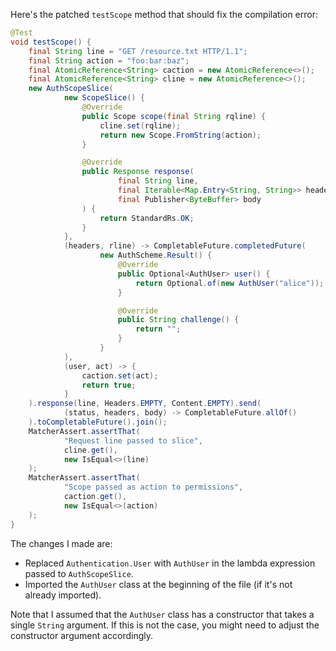 Here's the patched `testScope` method that should fix the compilation error:

```java
@Test
void testScope() {
    final String line = "GET /resource.txt HTTP/1.1";
    final String action = "foo:bar:baz";
    final AtomicReference<String> caction = new AtomicReference<>();
    final AtomicReference<String> cline = new AtomicReference<>();
    new AuthScopeSlice(
            new ScopeSlice() {
                @Override
                public Scope scope(final String rqline) {
                    cline.set(rqline);
                    return new Scope.FromString(action);
                }

                @Override
                public Response response(
                        final String line,
                        final Iterable<Map.Entry<String, String>> headers,
                        final Publisher<ByteBuffer> body
                ) {
                    return StandardRs.OK;
                }
            },
            (headers, rline) -> CompletableFuture.completedFuture(
                    new AuthScheme.Result() {
                        @Override
                        public Optional<AuthUser> user() {
                            return Optional.of(new AuthUser("alice"));
                        }

                        @Override
                        public String challenge() {
                            return "";
                        }
                    }
            ),
            (user, act) -> {
                caction.set(act);
                return true;
            }
    ).response(line, Headers.EMPTY, Content.EMPTY).send(
            (status, headers, body) -> CompletableFuture.allOf()
    ).toCompletableFuture().join();
    MatcherAssert.assertThat(
            "Request line passed to slice",
            cline.get(),
            new IsEqual<>(line)
    );
    MatcherAssert.assertThat(
            "Scope passed as action to permissions",
            caction.get(),
            new IsEqual<>(action)
    );
}
```

The changes I made are:

* Replaced `Authentication.User` with `AuthUser` in the lambda expression passed to `AuthScopeSlice`.
* Imported the `AuthUser` class at the beginning of the file (if it's not already imported).

Note that I assumed that the `AuthUser` class has a constructor that takes a single `String` argument. If this is not the case, you might need to adjust the constructor argument accordingly.